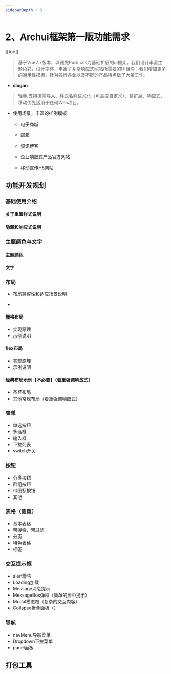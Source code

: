 ```yaml
---
sidebarDepth : 0
---
```




# 2、Archui框架第一版功能需求

[[toc]]

> 基于Vue2.x版本，以雅虎Pure.css为基础扩展的ui框架。我们设计丰富主题色彩，设计字体，丰富了复杂响应式网站所需要的UI组件；我们增加更多的通用性模板，针对各行各业以及不同的产品特点做了大量工作。


- **slogan**

> 轻量,支持按需导入、样式名称语义化（可高度自定义）、易扩展、响应式、移动优先适用于任何Web项目。


- 使用场景，丰富的样例模板


    - 电子商城
    
    - 邮箱
    
    - 资讯博客
    
    - 企业响应式产品官方网站
    
    - 移动宣传H5网站
    

## 功能开发规划

### 基础使用介绍

#### 关于重置样式说明

#### 隐藏和响应式说明

### 主题颜色与文字

#### 主题颜色

#### 文字


### 布局

- 布局兼容性和适应场景说明

- 

#### 栅格布局

- 实现原理
- 示例说明

#### flex布局

- 实现原理
- 示例说明

#### 经典布局示例【不必要】（着重强调响应式）

- 圣杯布局
- 其他常规布局（着重强调响应式）

### 表单

- 单选按钮
- 多选框
- 输入框
- 下拉列表
- switch开关

### 按钮

- 分类按钮
- 群组按钮
- 带图标按钮
- 其他

### 表格（侧重）

- 基本表格
- 带搜索、带过滤
- 分页
- 特色表格
- 标签


### 交互提示框

- alert警告
- Loading加载
- Message消息提示
- MessageBox弹框（简单的居中提示）
- Modal模态框（复杂的交互内容）
- Collapse折叠面板（）

### 导航

- navMenu导航菜单
- Dropdown下拉菜单
- panel面板

## 打包工具

